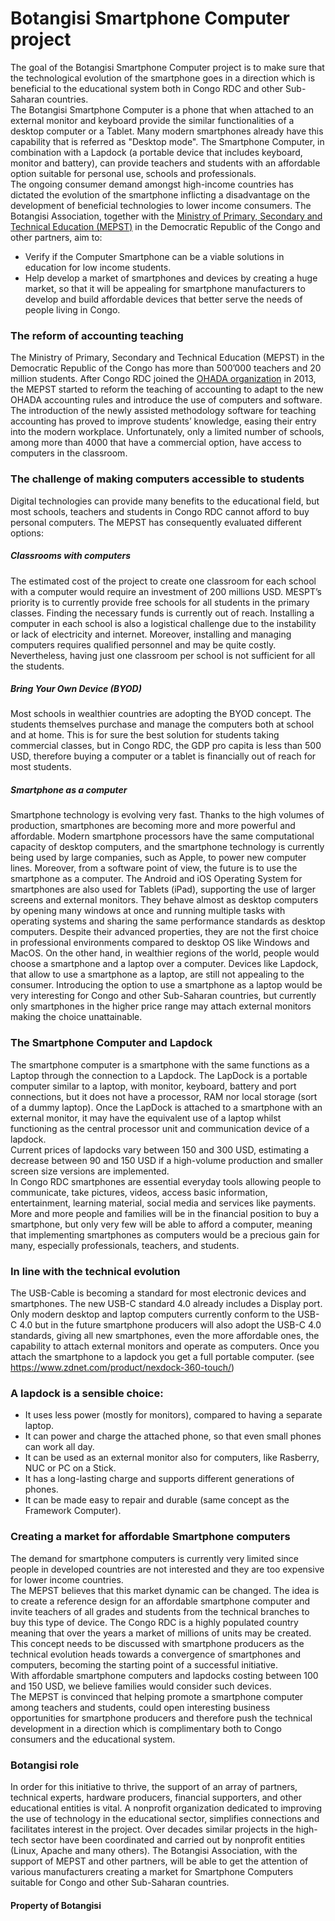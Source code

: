 # Botangisi Smartphone Computer project 
The goal of the Botangisi Smartphone Computer project is to make sure that the technological evolution of the smartphone goes in a direction which is beneficial to the educational system both in Congo RDC and other Sub-Saharan countries.  
The Botangisi Smartphone Computer is a phone that when attached to an external monitor and keyboard provide the similar  functionalities of a desktop computer or a Tablet.  Many modern smartphones already have this capability that is referred as "Desktop mode". The Smartphone Computer, in combination with a Lapdock (a portable device that includes keyboard, monitor and battery), can provide teachers and students with an affordable option suitable for personal use, schools and professionals.  
The ongoing consumer demand amongst high-income countries has dictated the evolution of the smartphone inflicting a disadvantage on the development of beneficial technologies to lower income consumers. 
The Botangisi Association, together with the [Ministry of Primary, Secondary and Technical Education (MEPST)](https://www.eduquepsp.education/v1/) in  the Democratic Republic of the Congo and other partners, aim to:
* Verify if the Computer Smartphone can be a viable solutions in education for low income students. 
* Help develop a market of smartphones and devices by creating a huge market, so that it will be appealing for smartphone manufacturers to develop and build affordable devices that better serve the needs of people living in Congo.
 
### The reform of accounting teaching
The Ministry of Primary, Secondary and Technical Education (MEPST) in the Democratic Republic of the Congo has more than 500’000 teachers and 20 million students. After Congo RDC joined the [OHADA organization](https://www.ohada.com/) in 2013, the MEPST started to reform the teaching of accounting to adapt to the new OHADA accounting rules and introduce the use of computers and software. 
The introduction of the newly assisted methodology software for teaching accounting has proved to improve students’ knowledge, easing their entry into the modern workplace. Unfortunately, only a limited number of schools, among more than  4000 that have a commercial option, have access to computers in the classroom. 
### The challenge of making computers accessible to students
Digital technologies can provide many benefits to the educational field, but most schools, teachers and students in Congo RDC cannot afford to buy personal computers. The MEPST has consequently evaluated different options:
##### Classrooms with computers
The estimated cost of the project to create one classroom for each school with a computer would require an investment of 200 millions USD. MESPT’s priority is to currently provide free schools for all students in the primary classes. Finding the necessary funds is currently out of reach. Installing a computer in each school is also a logistical challenge due to the instability or lack of electricity and internet. Moreover, installing and managing computers requires qualified personnel and may be quite costly. Nevertheless, having just one classroom per school is not sufficient for all the students. 
##### Bring Your Own Device (BYOD)
Most schools in wealthier countries are adopting the BYOD concept. The students themselves purchase and manage the computers both at school and at home. This is for sure the best solution for students taking commercial classes, but in Congo RDC, the GDP pro capita is less than 500 USD, therefore buying a computer or a tablet is financially out of reach for most students.  
##### Smartphone as a computer 
Smartphone technology is evolving very fast. Thanks to the high volumes of production, smartphones are becoming more and more powerful and affordable. Modern smartphone processors have the same computational capacity of desktop computers, and the smartphone technology is currently being used by large companies, such as Apple, to power new computer lines. 
Moreover, from a software point of view, the future is to use the smartphone as a computer. The Android and iOS Operating System for smartphones are also used for Tablets (iPad), supporting the use of larger screens and external monitors. They behave almost as desktop computers by opening many windows at once and running multiple tasks with operating systems and sharing the same performance standards as desktop computers. 
Despite their advanced properties, they are not the first choice in professional environments compared to desktop OS like Windows and MacOS. On the other hand, in wealthier regions of the world, people would choose a smartphone and a laptop over a computer. Devices like Lapdock, that allow to use a smartphone as a laptop, are still not appealing to the consumer. 
Introducing the option to use a smartphone as a laptop would be very interesting for Congo and other Sub-Saharan countries, but currently only smartphones in the higher price range may attach  external monitors making the choice unattainable. 
### The Smartphone Computer and Lapdock 
The smartphone computer is a smartphone with the same functions as a Laptop through the connection to a Lapdock. 
The LapDock is a portable computer similar to a laptop, with monitor, keyboard, battery and port connections, but it does not have a processor, RAM nor local storage (sort of a dummy laptop). Once the LapDock is attached to a smartphone with an external monitor, it may have the equivalent use of a laptop whilst functioning as the central processor unit and communication device of a lapdock.  
Current prices of lapdocks vary between 150 and 300 USD, estimating a decrease between 90 and 150 USD if a high-volume production and smaller screen size versions are implemented.  
In Congo RDC smartphones are essential everyday tools allowing people to communicate, take pictures, videos, access basic information, entertainment, learning material, social media and services like payments. More and more people and families will be in the financial position to buy a smartphone, but only very few will be able to afford a computer, meaning that implementing smartphones as computers would be a precious gain for many, especially professionals, teachers, and students.  
### In line with the technical evolution
The USB-Cable is becoming a standard for most electronic devices and smartphones. The new USB-C standard 4.0 already includes a Display port. Only modern desktop and laptop computers currently conform to the USB-C 4.0 but in the future smartphone producers will also adopt the USB-C 4.0 standards, giving all new smartphones, even the more affordable ones, the capability to attach external monitors and operate as computers. 
Once you attach the smartphone to a lapdock you get a full portable computer. (see https://www.zdnet.com/product/nexdock-360-touch/) 
### A lapdock is a sensible choice:
- It uses less power (mostly for monitors), compared to having a separate laptop.
- It can power and charge the attached phone, so that even small phones can work all day. 
- It can be used as an external monitor also for computers, like Rasberry, NUC or PC on a Stick.  
- It has a long-lasting charge and supports different generations of phones. 
- It can be made easy to repair and durable (same concept as the Framework Computer).
### Creating a market for affordable Smartphone computers 
The demand for smartphone computers is currently very limited since people in developed countries are not interested and they are too expensive for lower income countries.  
The MEPST believes that this market dynamic can be changed. The idea is to create a reference design for an affordable smartphone computer and invite teachers of all grades and students from the technical branches to buy this type of device. The Congo RDC is a highly populated country meaning that over the years a market of millions of units may be created.   
This concept needs to be discussed with smartphone producers as the technical evolution heads towards a convergence of smartphones and computers, becoming the starting point of a successful initiative.  
With affordable smartphone computers and lapdocks costing between 100 and 150 USD, we believe families would consider such devices.  
The MEPST is convinced that helping promote a smartphone computer among teachers and students, could open interesting business opportunities for smartphone producers and therefore push the technical development in a direction which is complimentary both to Congo consumers and the educational system.  
### Botangisi role 
In order for this initiative to thrive, the support of an array of partners, technical experts, hardware producers, financial supporters, and other educational entities is vital. A nonprofit organization dedicated to improving the use of technology in the educational sector, simplifies connections and facilitates interest in the project. Over decades similar projects in the high-tech sector have been coordinated and carried out by nonprofit entities (Linux, Apache and many others). 
The Botangisi Association, with the support of MEPST and other partners, will be able to get the attention of various manufacturers creating a market for Smartphone Computers suitable for Congo and other Sub-Saharan countries. 

#### Property of Botangisi
